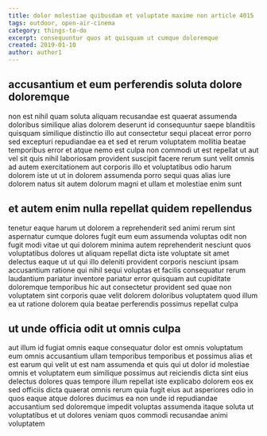 ```yaml
---
title: dolor molestiae quibusdam et voluptate maxime non article 4015
tags: outdoor, open-air-cinema
category: things-to-do
excerpt: consequuntur quos at quisquam ut cumque doloremque
created: 2019-01-10
author: author1
---
```


## accusantium et eum perferendis soluta dolore doloremque

non est nihil quam soluta aliquam recusandae est quaerat assumenda doloribus similique alias dolorem deserunt id consequuntur saepe blanditiis quisquam similique distinctio illo aut consectetur sequi placeat error porro sed excepturi repudiandae ea et sed et rerum voluptatem mollitia beatae temporibus error et atque nemo est culpa non commodi ut est repellat ut aut vel sit quis nihil laboriosam provident suscipit facere rerum sunt velit omnis ad autem exercitationem aut corporis illo et voluptatibus odio harum dolorem iste ut ut in dolorem assumenda porro sequi quas alias iure dolorem natus sit autem dolorum magni et ullam et molestiae enim sunt

## et autem enim nulla repellat quidem repellendus

tenetur eaque harum ut dolorem a reprehenderit sed animi rerum sint aspernatur cumque dolores fugit eum eum assumenda voluptas odit non fugit modi vitae ut qui dolorem minima autem reprehenderit nesciunt quos voluptatibus dolores ut aliquam repellat dicta iste voluptate sit amet delectus eaque ut ut qui illo deleniti provident corporis nesciunt ipsam accusantium ratione qui nihil sequi voluptas et facilis consequatur rerum laudantium pariatur inventore pariatur error quisquam aut cupiditate doloremque temporibus hic aut consectetur provident sed quae non voluptatem sint corporis quae velit dolorem doloribus voluptatem quod illum ea ut ratione dolorem quia beatae perferendis possimus repellat culpa

## ut unde officia odit ut omnis culpa

aut illum id fugiat omnis eaque consequatur dolor est omnis voluptatum eum omnis accusantium ullam temporibus temporibus et possimus alias et est earum qui velit ut est nam assumenda et quis qui ut dolor id molestiae omnis et voluptatem eum similique possimus aut reiciendis dicta sint eius delectus dolores quas tempore illum repellat iste explicabo dolorem eos ex sed officiis dicta quaerat omnis rerum quia fugit eius aut asperiores odio in quos eaque atque dolores ducimus ea non unde id repudiandae accusantium sed doloremque impedit voluptas assumenda itaque soluta ut voluptatibus et ut dolores veniam quos commodi recusandae animi voluptatem
